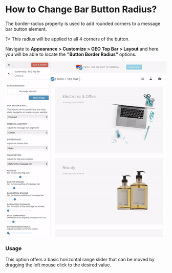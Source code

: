 # How to Change Bar Button Radius?

The border-radius property is used to add rounded corners to a message bar button element.

?> This radius will be applied to all 4 corners of the button.

Navigate to **Appearance > Customize > GEO Top Bar > Layout** and here you will be able to locate the **"Button Border Radius"** options.

![Button Border Radius](img/button-border-radius_hzzsxz.gif)

### Usage

This option offers a basic horizontal range slider that can be moved by dragging the left mouse click to the desired value.
